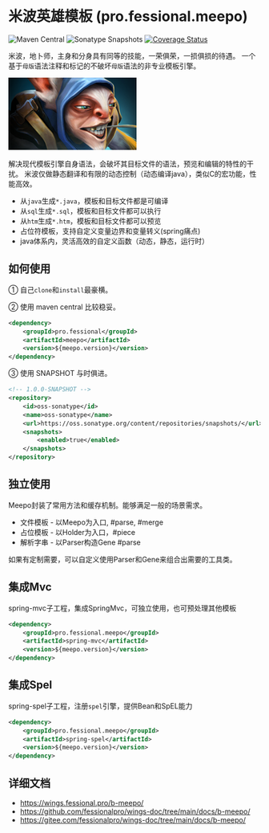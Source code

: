 # 米波英雄模板 (pro.fessional.meepo)

![Maven Central](https://img.shields.io/maven-central/v/pro.fessional/meepo?color=00DD00)
![Sonatype Snapshots](https://img.shields.io/nexus/s/pro.fessional/meepo?server=https%3A%2F%2Foss.sonatype.org)
[![Coverage Status](https://coveralls.io/repos/github/trydofor/pro.fessional.meepo/badge.svg)](https://coveralls.io/github/trydofor/pro.fessional.meepo)

米波，地卜师，主身和分身具有同等的技能，一荣俱荣，一损俱损的待遇。
一个基于`母版`语法注释和标记的不破坏`母版`语法的非专业模板引擎。

![meepo](meepo_full.png)

解决现代模板引擎自身语法，会破坏其目标文件的语法，预览和编辑的特性的干扰。
米波仅做静态翻译和有限的动态控制（动态编译java），类似C的宏功能，性能高效。

* 从`java`生成`*.java`，模板和目标文件都是可编译
* 从`sql`生成`*.sql`，模板和目标文件都可以执行
* 从`htm`生成`*.htm`，模板和目标文件都可以预览
* 占位符模板，支持自定义变量边界和变量转义(spring痛点)
* java体系内，灵活高效的自定义函数（动态，静态，运行时）

## 如何使用

① 自己`clone`和`install`最豪横。

② 使用 maven central 比较稳妥。

```xml
<dependency>
    <groupId>pro.fessional</groupId>
    <artifactId>meepo</artifactId>
    <version>${meepo.version}</version>
</dependency>
```

③ 使用 SNAPSHOT 与时俱进。

```xml
<!-- 1.0.0-SNAPSHOT -->
<repository>
    <id>oss-sonatype</id>
    <name>oss-sonatype</name>
    <url>https://oss.sonatype.org/content/repositories/snapshots/</url>
    <snapshots>
        <enabled>true</enabled>
    </snapshots>
</repository>
```

## 独立使用

Meepo封装了常用方法和缓存机制。能够满足一般的场景需求。

* 文件模板 - 以Meepo为入口, #parse, #merge
* 占位模板 - 以Holder为入口，#piece
* 解析字串 - 以Parser构造Gene #parse

如果有定制需要，可以自定义使用Parser和Gene来组合出需要的工具类。

## 集成Mvc

spring-mvc子工程，集成SpringMvc，可独立使用，也可预处理其他模板

```xml
<dependency>
    <groupId>pro.fessional.meepo</groupId>
    <artifactId>spring-mvc</artifactId>
    <version>${meepo.version}</version>
</dependency>
```

## 集成Spel

spring-spel子工程，注册`spel`引擎，提供Bean和SpEL能力

```xml
<dependency>
    <groupId>pro.fessional.meepo</groupId>
    <artifactId>spring-spel</artifactId>
    <version>${meepo.version}</version>
</dependency>
```

## 详细文档

* <https://wings.fessional.pro/b-meepo/>
* <https://github.com/fessionalpro/wings-doc/tree/main/docs/b-meepo/>
* <https://gitee.com/fessionalpro/wings-doc/tree/main/docs/b-meepo/>
